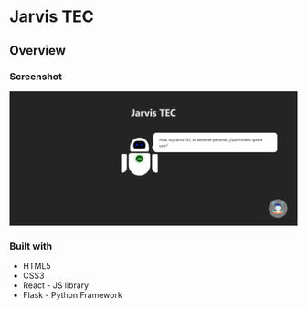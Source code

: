 # Jarvis TEC

## Overview

### Screenshot

![](./frontend/src/assets/screenshot.png)

### Built with

- HTML5
- CSS3
- React - JS library
- Flask - Python Framework
